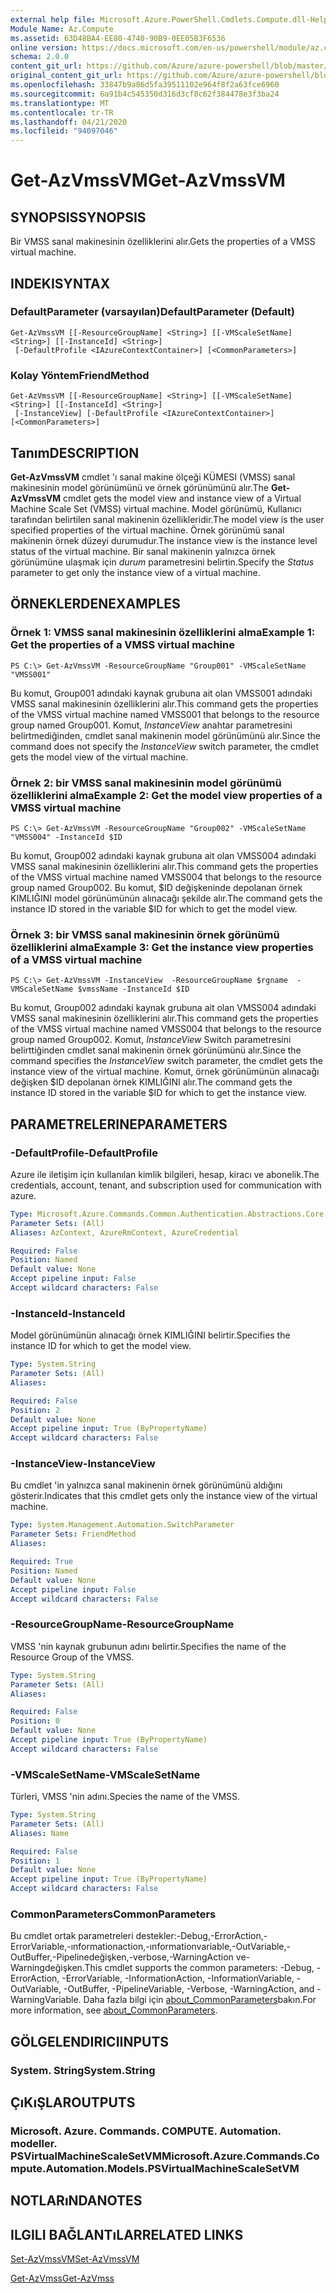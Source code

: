 ```yaml
---
external help file: Microsoft.Azure.PowerShell.Cmdlets.Compute.dll-Help.xml
Module Name: Az.Compute
ms.assetid: 63D48BA4-EE80-4740-90B9-0EE05B3F6536
online version: https://docs.microsoft.com/en-us/powershell/module/az.compute/get-azvmssvm
schema: 2.0.0
content_git_url: https://github.com/Azure/azure-powershell/blob/master/src/Compute/Compute/help/Get-AzVmssVM.md
original_content_git_url: https://github.com/Azure/azure-powershell/blob/master/src/Compute/Compute/help/Get-AzVmssVM.md
ms.openlocfilehash: 33847b9a86d5fa39511102e964f8f2a63fce6960
ms.sourcegitcommit: 6a91b4c545350d316d3cf8c62f384478e3f3ba24
ms.translationtype: MT
ms.contentlocale: tr-TR
ms.lasthandoff: 04/21/2020
ms.locfileid: "94097046"
---
```

# <span data-ttu-id="76c5e-101">Get-AzVmssVM</span><span class="sxs-lookup"><span data-stu-id="76c5e-101">Get-AzVmssVM</span></span>

## <span data-ttu-id="76c5e-102">SYNOPSIS</span><span class="sxs-lookup"><span data-stu-id="76c5e-102">SYNOPSIS</span></span>
<span data-ttu-id="76c5e-103">Bir VMSS sanal makinesinin özelliklerini alır.</span><span class="sxs-lookup"><span data-stu-id="76c5e-103">Gets the properties of a VMSS virtual machine.</span></span>

## <span data-ttu-id="76c5e-104">INDEKI</span><span class="sxs-lookup"><span data-stu-id="76c5e-104">SYNTAX</span></span>

### <span data-ttu-id="76c5e-105">DefaultParameter (varsayılan)</span><span class="sxs-lookup"><span data-stu-id="76c5e-105">DefaultParameter (Default)</span></span>
```
Get-AzVmssVM [[-ResourceGroupName] <String>] [[-VMScaleSetName] <String>] [[-InstanceId] <String>]
 [-DefaultProfile <IAzureContextContainer>] [<CommonParameters>]
```

### <span data-ttu-id="76c5e-106">Kolay Yöntem</span><span class="sxs-lookup"><span data-stu-id="76c5e-106">FriendMethod</span></span>
```
Get-AzVmssVM [[-ResourceGroupName] <String>] [[-VMScaleSetName] <String>] [[-InstanceId] <String>]
 [-InstanceView] [-DefaultProfile <IAzureContextContainer>] [<CommonParameters>]
```

## <span data-ttu-id="76c5e-107">Tanım</span><span class="sxs-lookup"><span data-stu-id="76c5e-107">DESCRIPTION</span></span>
<span data-ttu-id="76c5e-108">**Get-AzVmssVM** cmdlet 'ı sanal makine ölçeği KÜMESI (VMSS) sanal makinesinin model görünümünü ve örnek görünümünü alır.</span><span class="sxs-lookup"><span data-stu-id="76c5e-108">The **Get-AzVmssVM** cmdlet gets the model view and instance view of a Virtual Machine Scale Set (VMSS) virtual machine.</span></span>
<span data-ttu-id="76c5e-109">Model görünümü, Kullanıcı tarafından belirtilen sanal makinenin özellikleridir.</span><span class="sxs-lookup"><span data-stu-id="76c5e-109">The model view is the user specified properties of the virtual machine.</span></span>
<span data-ttu-id="76c5e-110">Örnek görünümü sanal makinenin örnek düzeyi durumudur.</span><span class="sxs-lookup"><span data-stu-id="76c5e-110">The instance view is the instance level status of the virtual machine.</span></span>
<span data-ttu-id="76c5e-111">Bir sanal makinenin yalnızca örnek görünümüne ulaşmak için *durum* parametresini belirtin.</span><span class="sxs-lookup"><span data-stu-id="76c5e-111">Specify the *Status* parameter to get only the instance view of a virtual machine.</span></span>

## <span data-ttu-id="76c5e-112">ÖRNEKLERDEN</span><span class="sxs-lookup"><span data-stu-id="76c5e-112">EXAMPLES</span></span>

### <span data-ttu-id="76c5e-113">Örnek 1: VMSS sanal makinesinin özelliklerini alma</span><span class="sxs-lookup"><span data-stu-id="76c5e-113">Example 1: Get the properties of a VMSS virtual machine</span></span>
```
PS C:\> Get-AzVmssVM -ResourceGroupName "Group001" -VMScaleSetName "VMSS001"
```

<span data-ttu-id="76c5e-114">Bu komut, Group001 adındaki kaynak grubuna ait olan VMSS001 adındaki VMSS sanal makinesinin özelliklerini alır.</span><span class="sxs-lookup"><span data-stu-id="76c5e-114">This command gets the properties of the VMSS virtual machine named VMSS001 that belongs to the resource group named Group001.</span></span>
<span data-ttu-id="76c5e-115">Komut, *InstanceView* anahtar parametresini belirtmediğinden, cmdlet sanal makinenin model görünümünü alır.</span><span class="sxs-lookup"><span data-stu-id="76c5e-115">Since the command does not specify the *InstanceView* switch parameter, the cmdlet gets the model view of the virtual machine.</span></span>

### <span data-ttu-id="76c5e-116">Örnek 2: bir VMSS sanal makinesinin model görünümü özelliklerini alma</span><span class="sxs-lookup"><span data-stu-id="76c5e-116">Example 2: Get the model view properties of a VMSS virtual machine</span></span>
```
PS C:\> Get-AzVmssVM -ResourceGroupName "Group002" -VMScaleSetName "VMSS004" -InstanceId $ID
```

<span data-ttu-id="76c5e-117">Bu komut, Group002 adındaki kaynak grubuna ait olan VMSS004 adındaki VMSS sanal makinesinin özelliklerini alır.</span><span class="sxs-lookup"><span data-stu-id="76c5e-117">This command gets the properties of the VMSS virtual machine named VMSS004 that belongs to the resource group named Group002.</span></span>
<span data-ttu-id="76c5e-118">Bu komut, $ID değişkeninde depolanan örnek KIMLIĞINI model görünümünün alınacağı şekilde alır.</span><span class="sxs-lookup"><span data-stu-id="76c5e-118">The command gets the instance ID stored in the variable $ID for which to get the model view.</span></span>

### <span data-ttu-id="76c5e-119">Örnek 3: bir VMSS sanal makinesinin örnek görünümü özelliklerini alma</span><span class="sxs-lookup"><span data-stu-id="76c5e-119">Example 3: Get the instance view properties of a VMSS virtual machine</span></span>
```
PS C:\> Get-AzVmssVM -InstanceView  -ResourceGroupName $rgname  -VMScaleSetName $vmssName -InstanceId $ID
```

<span data-ttu-id="76c5e-120">Bu komut, Group002 adındaki kaynak grubuna ait olan VMSS004 adındaki VMSS sanal makinesinin özelliklerini alır.</span><span class="sxs-lookup"><span data-stu-id="76c5e-120">This command gets the properties of the VMSS virtual machine named VMSS004 that belongs to the resource group named Group002.</span></span>
<span data-ttu-id="76c5e-121">Komut, *InstanceView* Switch parametresini belirttiğinden cmdlet sanal makinenin örnek görünümünü alır.</span><span class="sxs-lookup"><span data-stu-id="76c5e-121">Since the command specifies the *InstanceView* switch parameter, the cmdlet gets the instance view of the virtual machine.</span></span>
<span data-ttu-id="76c5e-122">Komut, örnek görünümünün alınacağı değişken $ID depolanan örnek KIMLIĞINI alır.</span><span class="sxs-lookup"><span data-stu-id="76c5e-122">The command gets the instance ID stored in the variable $ID for which to get the instance view.</span></span>

## <span data-ttu-id="76c5e-123">PARAMETRELERINE</span><span class="sxs-lookup"><span data-stu-id="76c5e-123">PARAMETERS</span></span>

### <span data-ttu-id="76c5e-124">-DefaultProfile</span><span class="sxs-lookup"><span data-stu-id="76c5e-124">-DefaultProfile</span></span>
<span data-ttu-id="76c5e-125">Azure ile iletişim için kullanılan kimlik bilgileri, hesap, kiracı ve abonelik.</span><span class="sxs-lookup"><span data-stu-id="76c5e-125">The credentials, account, tenant, and subscription used for communication with azure.</span></span>

```yaml
Type: Microsoft.Azure.Commands.Common.Authentication.Abstractions.Core.IAzureContextContainer
Parameter Sets: (All)
Aliases: AzContext, AzureRmContext, AzureCredential

Required: False
Position: Named
Default value: None
Accept pipeline input: False
Accept wildcard characters: False
```

### <span data-ttu-id="76c5e-126">-InstanceId</span><span class="sxs-lookup"><span data-stu-id="76c5e-126">-InstanceId</span></span>
<span data-ttu-id="76c5e-127">Model görünümünün alınacağı örnek KIMLIĞINI belirtir.</span><span class="sxs-lookup"><span data-stu-id="76c5e-127">Specifies the instance ID for which to get the model view.</span></span>

```yaml
Type: System.String
Parameter Sets: (All)
Aliases:

Required: False
Position: 2
Default value: None
Accept pipeline input: True (ByPropertyName)
Accept wildcard characters: False
```

### <span data-ttu-id="76c5e-128">-InstanceView</span><span class="sxs-lookup"><span data-stu-id="76c5e-128">-InstanceView</span></span>
<span data-ttu-id="76c5e-129">Bu cmdlet 'in yalnızca sanal makinenin örnek görünümünü aldığını gösterir.</span><span class="sxs-lookup"><span data-stu-id="76c5e-129">Indicates that this cmdlet gets only the instance view of the virtual machine.</span></span>

```yaml
Type: System.Management.Automation.SwitchParameter
Parameter Sets: FriendMethod
Aliases:

Required: True
Position: Named
Default value: None
Accept pipeline input: False
Accept wildcard characters: False
```

### <span data-ttu-id="76c5e-130">-ResourceGroupName</span><span class="sxs-lookup"><span data-stu-id="76c5e-130">-ResourceGroupName</span></span>
<span data-ttu-id="76c5e-131">VMSS 'nin kaynak grubunun adını belirtir.</span><span class="sxs-lookup"><span data-stu-id="76c5e-131">Specifies the name of the Resource Group of the VMSS.</span></span>

```yaml
Type: System.String
Parameter Sets: (All)
Aliases:

Required: False
Position: 0
Default value: None
Accept pipeline input: True (ByPropertyName)
Accept wildcard characters: False
```

### <span data-ttu-id="76c5e-132">-VMScaleSetName</span><span class="sxs-lookup"><span data-stu-id="76c5e-132">-VMScaleSetName</span></span>
<span data-ttu-id="76c5e-133">Türleri, VMSS 'nin adını.</span><span class="sxs-lookup"><span data-stu-id="76c5e-133">Species the name of the VMSS.</span></span>

```yaml
Type: System.String
Parameter Sets: (All)
Aliases: Name

Required: False
Position: 1
Default value: None
Accept pipeline input: True (ByPropertyName)
Accept wildcard characters: False
```

### <span data-ttu-id="76c5e-134">CommonParameters</span><span class="sxs-lookup"><span data-stu-id="76c5e-134">CommonParameters</span></span>
<span data-ttu-id="76c5e-135">Bu cmdlet ortak parametreleri destekler:-Debug,-ErrorAction,-ErrorVariable,-ınformationaction,-ınformationvariable,-OutVariable,-OutBuffer,-Pipelinedeğişken,-verbose,-WarningAction ve-Warningdeğişken.</span><span class="sxs-lookup"><span data-stu-id="76c5e-135">This cmdlet supports the common parameters: -Debug, -ErrorAction, -ErrorVariable, -InformationAction, -InformationVariable, -OutVariable, -OutBuffer, -PipelineVariable, -Verbose, -WarningAction, and -WarningVariable.</span></span> <span data-ttu-id="76c5e-136">Daha fazla bilgi için [about_CommonParameters](http://go.microsoft.com/fwlink/?LinkID=113216)bakın.</span><span class="sxs-lookup"><span data-stu-id="76c5e-136">For more information, see [about_CommonParameters](http://go.microsoft.com/fwlink/?LinkID=113216).</span></span>

## <span data-ttu-id="76c5e-137">GÖLGELENDIRICI</span><span class="sxs-lookup"><span data-stu-id="76c5e-137">INPUTS</span></span>

### <span data-ttu-id="76c5e-138">System. String</span><span class="sxs-lookup"><span data-stu-id="76c5e-138">System.String</span></span>

## <span data-ttu-id="76c5e-139">ÇıKıŞLAR</span><span class="sxs-lookup"><span data-stu-id="76c5e-139">OUTPUTS</span></span>

### <span data-ttu-id="76c5e-140">Microsoft. Azure. Commands. COMPUTE. Automation. modeller. PSVirtualMachineScaleSetVM</span><span class="sxs-lookup"><span data-stu-id="76c5e-140">Microsoft.Azure.Commands.Compute.Automation.Models.PSVirtualMachineScaleSetVM</span></span>

## <span data-ttu-id="76c5e-141">NOTLARıNDA</span><span class="sxs-lookup"><span data-stu-id="76c5e-141">NOTES</span></span>

## <span data-ttu-id="76c5e-142">ILGILI BAĞLANTıLAR</span><span class="sxs-lookup"><span data-stu-id="76c5e-142">RELATED LINKS</span></span>

[<span data-ttu-id="76c5e-143">Set-AzVmssVM</span><span class="sxs-lookup"><span data-stu-id="76c5e-143">Set-AzVmssVM</span></span>](./Set-AzVmssVM.md)

[<span data-ttu-id="76c5e-144">Get-AzVmss</span><span class="sxs-lookup"><span data-stu-id="76c5e-144">Get-AzVmss</span></span>](./Get-AzVmss.md)


